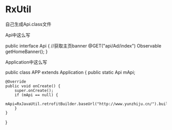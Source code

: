 # RxUtil

自己生成Api.class文件

Api中这么写

public interface Api {
    //获取主页banner
    @GET("api/Ad/index")
    Observable<HomeBannerResponse> getHomeBanner();
}

Application中这么写

public class APP extends Application {
    public static Api mApi;

    @Override
    public void onCreate() {
        super.onCreate();
        if (mApi == null) {
            mApi=RxJavaUtil.retrofitBuilder.baseUrl("http://www.yunzhiju.cn/").build().create(Api.class);
        }
    }
}

